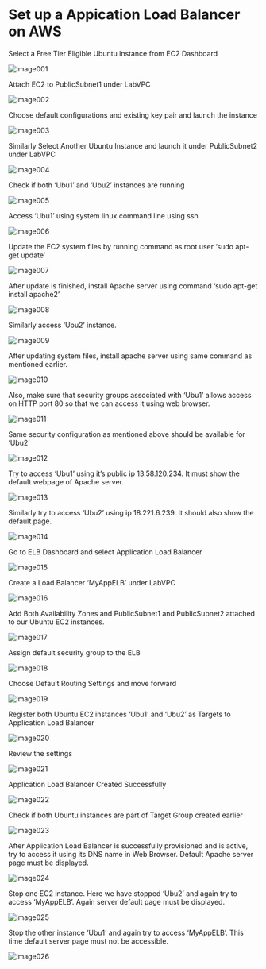 # Set up a Appication Load Balancer on AWS



Select a Free Tier Eligible Ubuntu instance from EC2 Dashboard


![image001](https://user-images.githubusercontent.com/32446623/33732620-14e86182-db55-11e7-936b-0c90990e0c5a.jpg)



Attach EC2 to PublicSubnet1 under LabVPC

![image002](https://user-images.githubusercontent.com/32446623/33732621-14f74db4-db55-11e7-899f-582020692006.jpg)



Choose default configurations and existing key pair and launch the instance

![image003](https://user-images.githubusercontent.com/32446623/33732622-1507aa92-db55-11e7-9fe3-7c6996555c13.jpg)

Similarly Select  Another Ubuntu Instance and launch it under PublicSubnet2 under LabVPC 


![image004](https://user-images.githubusercontent.com/32446623/33732623-1524b948-db55-11e7-92fd-66fc75650270.jpg)



Check if both ‘Ubu1’ and ‘Ubu2’ instances are running

![image005](https://user-images.githubusercontent.com/32446623/33732624-15717b48-db55-11e7-95d7-8b3cc21657fc.jpg)

Access ‘Ubu1’ using system linux command line using ssh

![image006](https://user-images.githubusercontent.com/32446623/33732625-157f4fa2-db55-11e7-9587-d9d7b29172de.jpg)



Update the EC2 system files by running command as root user ‘sudo apt-get update’ 

![image007](https://user-images.githubusercontent.com/32446623/33732626-158ea876-db55-11e7-8ce9-9563dfa54ff0.jpg)


After update is finished, install Apache server using command ‘sudo apt-get install apache2’

![image008](https://user-images.githubusercontent.com/32446623/33732628-15fdbaae-db55-11e7-8b17-7e40a9e61d53.jpg)

Similarly access ‘Ubu2’ instance. 

![image009](https://user-images.githubusercontent.com/32446623/33732629-16167d28-db55-11e7-9082-05a18b1bff90.jpg)



After updating system files, install apache server using same command as mentioned earlier.

![image010](https://user-images.githubusercontent.com/32446623/33732630-1625f3a2-db55-11e7-87b0-62a9dcf03eb2.jpg)

Also, make sure that security groups associated with ‘Ubu1’ allows access on HTTP port 80 so that we can 
access it using web browser.

![image011](https://user-images.githubusercontent.com/32446623/33732631-163442d6-db55-11e7-9b6c-415d9011ef97.jpg)



Same security configuration as mentioned above should be available for ‘Ubu2’

![image012](https://user-images.githubusercontent.com/32446623/33732633-164cb866-db55-11e7-813e-caf077b4ca90.jpg)

Try to access ‘Ubu1’ using it’s public ip 13.58.120.234. It must show the default webpage of Apache server.

![image013](https://user-images.githubusercontent.com/32446623/33732634-16614042-db55-11e7-95d1-a2d0a99c8eb3.jpg)



Similarly try to access ‘Ubu2’ using ip 18.221.6.239. It should also show the default page.

![image014](https://user-images.githubusercontent.com/32446623/33732635-166c9d0c-db55-11e7-8ea9-446d5bb2bcfd.jpg)


Go to ELB Dashboard and select Application Load Balancer

![image015](https://user-images.githubusercontent.com/32446623/33732636-1679c504-db55-11e7-87f8-a51cbe6cc92f.jpg)


Create a Load Balancer ‘MyAppELB’ under LabVPC 

![image016](https://user-images.githubusercontent.com/32446623/33732637-1689c7a6-db55-11e7-9fad-e43c44d1e751.jpg)


Add Both Availability Zones and  PublicSubnet1 and PublicSubnet2 attached to our Ubuntu EC2 instances.

![image017](https://user-images.githubusercontent.com/32446623/33732638-169d260c-db55-11e7-900a-cf54c863cf30.jpg)


Assign default security group to the ELB

![image018](https://user-images.githubusercontent.com/32446623/33732639-16c159b4-db55-11e7-965a-eb30dc9f333c.jpg)


Choose Default Routing Settings and move forward

![image019](https://user-images.githubusercontent.com/32446623/33732640-16d03894-db55-11e7-8654-9c3ac5aa376c.jpg)


Register both Ubuntu EC2 instances ‘Ubu1’ and ‘Ubu2’ as Targets to Application Load Balancer

![image020](https://user-images.githubusercontent.com/32446623/33732642-16f0c3ac-db55-11e7-8a05-a00af36d9f0f.jpg)


Review the settings

![image021](https://user-images.githubusercontent.com/32446623/33732643-1704bfd8-db55-11e7-8be0-ca0a9aea12b8.jpg)


Application Load Balancer Created Successfully

![image022](https://user-images.githubusercontent.com/32446623/33732644-1714d4fe-db55-11e7-989e-06cc70cf490e.jpg)


Check if both Ubuntu instances are part of Target Group created earlier

![image023](https://user-images.githubusercontent.com/32446623/33732645-17258c22-db55-11e7-8b7e-76d1cff6db60.jpg)


After Application Load Balancer is successfully provisioned and is active, try to access it using its DNS name in 
Web Browser. Default Apache server page must be displayed.

![image024](https://user-images.githubusercontent.com/32446623/33732647-173e8f60-db55-11e7-9b8b-ba82a9c52f1d.jpg)


Stop one EC2 instance. Here we have stopped ‘Ubu2’ and again try to access ‘MyAppELB’. Again server default 
page must be displayed.

![image025](https://user-images.githubusercontent.com/32446623/33732648-177bacb0-db55-11e7-9711-50a0e1606c65.jpg)


Stop the other instance ‘Ubu1’ and again try to access ‘MyAppELB’. This time default server page must not be 
accessible.

![image026](https://user-images.githubusercontent.com/32446623/33732649-178d02ee-db55-11e7-89bc-294997a78c28.jpg)



